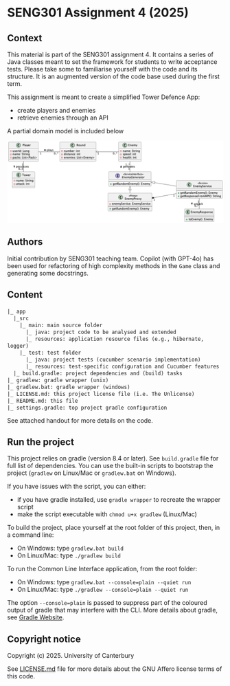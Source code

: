 # SENG301 Assignment 4 (2025)

## Context

This material is part of the SENG301 assignment 4. It contains a series of Java
classes meant to set the framework for students to write acceptance tests. Please
take some to familiarise yourself with the code and its structure. It is an augmented
version of the code base used during the first term.

This assignment is meant to create a simplified Tower Defence App:

- create players and enemies
- retrieve enemies through an API

A partial domain model is included below

![Tower Defence App](diagrams/tower-defence-domain.png)

## Authors

Initial contribution by SENG301 teaching team. Copilot (with GPT-4o) has been used for refactoring of high complexity methods in the `Game` class and generating some docstrings.

## Content

```
|_ app
  |_src
    |_ main: main source folder
      |_ java: project code to be analysed and extended
      |_ resources: application resource files (e.g., hibernate, logger)
    |_ test: test folder
      |_ java: project tests (cucumber scenario implementation)
      |_ resources: test-specific configuration and Cucumber features
  |_ build.gradle: project dependencies and (build) tasks
|_ gradlew: gradle wrapper (unix)
|_ gradlew.bat: gradle wrapper (windows)
|_ LICENSE.md: this project license file (i.e. The Unlicense)
|_ README.md: this file
|_ settings.gradle: top project gradle configuration

```

See attached handout for more details on the code.

## Run the project

This project relies on gradle (version 8.4 or later). See `build.gradle` file for
full list of dependencies. You can use the built-in scripts to bootstrap the
project (`gradlew` on Linux/Mac or `gradlew.bat` on Windows).

If you have issues with the script, you can either:

- if you have gradle installed, use `gradle wrapper` to recreate the wrapper script
- make the script executable with `chmod u+x gradlew` (Linux/Mac)

To build the project, place yourself at the root folder of this project, then,
in a command line:

- On Windows: type `gradlew.bat build`
- On Linux/Mac: type `./gradlew build`

To run the Common Line Interface application, from the root folder:

- On Windows: type `gradlew.bat --console=plain --quiet run`
- On Linux/Mac: type `./gradlew --console=plain --quiet run`

The option `--console=plain` is passed to suppress part of the coloured output
of gradle that may interfere with the CLI. More details about gradle, see
[Gradle Website](https://gradle.org/).

## Copyright notice

Copyright (c) 2025. University of Canterbury

See [LICENSE.md](./LICENSE.md) file for more details about the GNU Affero license
terms of this code.
